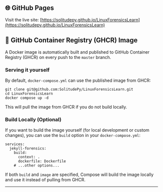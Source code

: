 ## 🌐 GitHub Pages
Visit the live site: [https://solitudepy.github.io/LinuxForensicsLearn](https://solitudepy.github.io/LinuxForensicsLearn)

## 🐳 GitHub Container Registry (GHCR) Image
A Docker image is automatically built and published to GitHub Container Registry (GHCR) on every push to the `master` branch.

### Serving it yourself
By default, `docker-compose.yml` can use the published image from GHCR:
```
git clone git@github.com:SolitudePy/LinuxForensicsLearn.git
cd LinuxForensicsLearn
docker compose up -d
```
This will pull the image from GHCR if you do not build locally.

### Build Locally (Optional)
If you want to build the image yourself (for local development or custom changes), you can use the `build` option in your `docker-compose.yml`:

```
services:
  jekyll-forensics:
    build:
      context: .
      dockerfile: Dockerfile
    # ...other options...
```

If both `build` and `image` are specified, Compose will build the image locally and use it instead of pulling from GHCR.

---